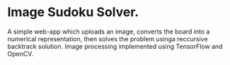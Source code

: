 # Image Sudoku Solver.

A simple web-app which uploads an image, converts the board into a numerical representation, then solves the problem usinga reccursive backtrack solution. Image processing implemented using TensorFlow and OpenCV.

